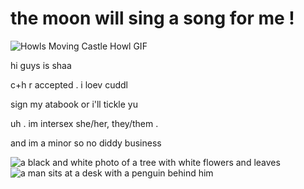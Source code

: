 # the moon will sing a song for me ! #



<img src="https://media1.tenor.com/m/IzH1CwKtlIMAAAAC/howls-moving-castle-howl.gif" alt="Howls Moving Castle Howl GIF"/>


hi guys is shaa

c+h r accepted . i loev cuddl

sign my atabook or i'll tickle yu

uh . im intersex she/her, they/them . 

and im a minor so no diddy business

<img src="https://media1.tenor.com/m/accqg9aCAlUAAAAC/black-header.gif" alt="a black and white photo of a tree with white flowers and leaves"/><img src="https://media1.tenor.com/m/pgdJqNcefzYAAAAC/evangelion-penguin.gif" alt="a man sits at a desk with a penguin behind him"/>




















                                                                              
   

   
  

   
                                                                      





  

<!--
**shaasdiary/shaasdiary** is a ✨ _special_ ✨ repository because its `README.md` (this file) appears on your GitHub profile.

Here are some ideas to get you started:

- 🔭 I’m currently working on ...
- 🌱 I’m currently learning ...
- 👯 I’m looking to collaborate on ...
- 🤔 I’m looking for help with ...
- 💬 Ask me about ...
- 📫 How to reach me: ...
- 😄 Pronouns: ...
- ⚡ Fun fact: ...
-->
